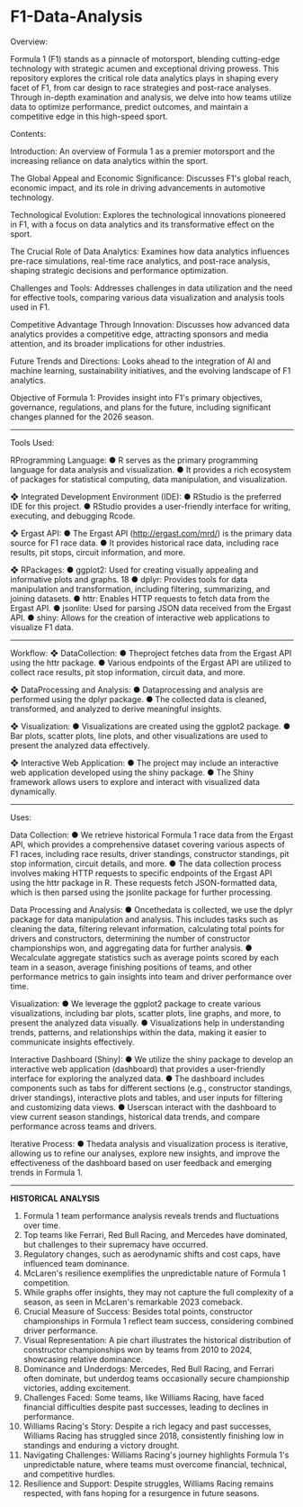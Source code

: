 # F1-Data-Analysis

Overview:

Formula 1 (F1) stands as a pinnacle of motorsport, blending cutting-edge technology with strategic acumen and exceptional driving prowess. This repository explores the critical role data analytics plays in shaping every facet of F1, from car design to race strategies and post-race analyses. Through in-depth examination and analysis, we delve into how teams utilize data to optimize performance, predict outcomes, and maintain a competitive edge in this high-speed sport.

Contents:

Introduction: An overview of Formula 1 as a premier motorsport and the increasing reliance on data analytics within the sport.

The Global Appeal and Economic Significance: Discusses F1's global reach, economic impact, and its role in driving advancements in automotive technology.

Technological Evolution: Explores the technological innovations pioneered in F1, with a focus on data analytics and its transformative effect on the sport.

The Crucial Role of Data Analytics: Examines how data analytics influences pre-race simulations, real-time race analytics, and post-race analysis, shaping strategic decisions and performance optimization.

Challenges and Tools: Addresses challenges in data utilization and the need for effective tools, comparing various data visualization and analysis tools used in F1.

Competitive Advantage Through Innovation: Discusses how advanced data analytics provides a competitive edge, attracting sponsors and media attention, and its broader implications for other industries.

Future Trends and Directions: Looks ahead to the integration of AI and machine learning, sustainability initiatives, and the evolving landscape of F1 analytics.

Objective of Formula 1: Provides insight into F1's primary objectives, governance, regulations, and plans for the future, including significant changes planned for the 2026 season.



------------------------------------------------------------------------------------------------------------------------------------------------------------------------------
Tools Used: 

 RProgramming Language:
 ● R serves as the primary programming language for data analysis and
 visualization.
 ● It provides a rich ecosystem of packages for statistical computing, data
 manipulation, and visualization.

 
 ❖ Integrated Development Environment (IDE):
 ● RStudio is the preferred IDE for this project.
 ● RStudio provides a user-friendly interface for writing, executing, and debugging
 Rcode.

 
 ❖ Ergast API:
 ● The Ergast API (http://ergast.com/mrd/) is the primary data source for F1 race
 data.
 ● It provides historical race data, including race results, pit stops, circuit
 information, and more.

 
 ❖ RPackages:
 ● ggplot2: Used for creating visually appealing and informative plots and graphs.
 18
● dplyr: Provides tools for data manipulation and transformation, including
 filtering, summarizing, and joining datasets.
 ● httr: Enables HTTP requests to fetch data from the Ergast API.
 ● jsonlite: Used for parsing JSON data received from the Ergast API.
 ● shiny: Allows for the creation of interactive web applications to visualize F1 data.

------------------------------------------------------------------------------------------------------------------------------------------------------------------------------



Workflow:
 ❖ DataCollection:
 ● Theproject fetches data from the Ergast API using the httr package.
 ● Various endpoints of the Ergast API are utilized to collect race results, pit stop
 information, circuit data, and more.

 
 ❖ DataProcessing and Analysis:
 ● Dataprocessing and analysis are performed using the dplyr package.
 ● The collected data is cleaned, transformed, and analyzed to derive meaningful
 insights.

 
 ❖ Visualization:
 ● Visualizations are created using the ggplot2 package.
 ● Bar plots, scatter plots, line plots, and other visualizations are used to present the
 analyzed data effectively.

 
 ❖ Interactive Web Application:
 ● The project may include an interactive web application developed using the shiny
 package.
 ● The Shiny framework allows users to explore and interact with visualized data
 dynamically.

------------------------------------------------------------------------------------------------------------------------------------------------------------------------------

Uses:


 Data Collection:
 ● We retrieve historical Formula 1 race data from the Ergast API, which provides a
 comprehensive dataset covering various aspects of F1 races, including race results, driver standings,
 constructor standings, pit stop information, circuit details, and more.
 ● The data collection process involves making HTTP requests to specific endpoints of the
 Ergast API using the httr package in R. These requests fetch JSON-formatted data, which is then
 parsed using the jsonlite package for further processing.

 
 Data Processing and Analysis:
 ● Oncethedata is collected, we use the dplyr package for data manipulation and analysis. This
 includes tasks such as cleaning the data, filtering relevant information, calculating total points for
 drivers and constructors, determining the number of constructor championships won, and aggregating
 data for further analysis.
 ● Wecalculate aggregate statistics such as average points scored by each team in a season,
 average finishing positions of teams, and other performance metrics to gain insights into team and
 driver performance over time.

 
 Visualization:
 ● We leverage the ggplot2 package to create various visualizations, including bar plots, scatter
 plots, line graphs, and more, to present the analyzed data visually.
 ● Visualizations help in understanding trends, patterns, and relationships within the data,
 making it easier to communicate insights effectively.


Interactive Dashboard (Shiny):
 ● We utilize the shiny package to develop an interactive web application (dashboard) that
 provides a user-friendly interface for exploring the analyzed data.
 ● The dashboard includes components such as tabs for different sections (e.g., constructor
 standings, driver standings), interactive plots and tables, and user inputs for filtering and customizing
 data views.
 ● Userscan interact with the dashboard to view current season standings, historical data trends,
 and compare performance across teams and drivers.

 
 Iterative Process:
 ● Thedata analysis and visualization process is iterative, allowing us to refine our analyses,
 explore new insights, and improve the effectiveness of the dashboard based on user feedback and
 emerging trends in Formula 1.

-----------------------------------------------------------------------------------------------------------------------------------------------------------------------------

**HISTORICAL ANALYSIS**
1. Formula 1 team performance analysis reveals trends and fluctuations over time.
2. Top teams like Ferrari, Red Bull Racing, and Mercedes have dominated, but challenges to their supremacy have occurred.
3. Regulatory changes, such as aerodynamic shifts and cost caps, have influenced team dominance.
4. McLaren's resilience exemplifies the unpredictable nature of Formula 1 competition.
5. While graphs offer insights, they may not capture the full complexity of a season, as seen in McLaren's remarkable 2023 comeback.
6. Crucial Measure of Success: Besides total points, constructor championships in Formula 1 reflect team success, considering combined driver performance.
7. Visual Representation: A pie chart illustrates the historical distribution of constructor championships won by teams from 2010 to 2024, showcasing relative dominance.
8. Dominance and Underdogs: Mercedes, Red Bull Racing, and Ferrari often dominate, but underdog teams occasionally secure championship victories, adding excitement.
9. Challenges Faced: Some teams, like Williams Racing, have faced financial difficulties despite past successes, leading to declines in performance.
10. Williams Racing's Story: Despite a rich legacy and past successes, Williams Racing has struggled since 2018, consistently finishing low in standings and enduring a victory drought.
11. Navigating Challenges: Williams Racing's journey highlights Formula 1's unpredictable nature, where teams must overcome financial, technical, and competitive hurdles.
12. Resilience and Support: Despite struggles, Williams Racing remains respected, with fans hoping for a resurgence in future seasons.

